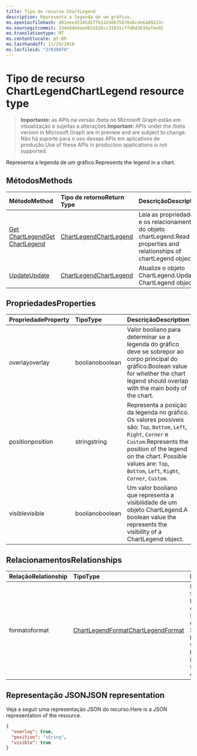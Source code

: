 ```yaml
---
title: Tipo de recurso ChartLegend
description: Representa a legenda de um gráfico.
ms.openlocfilehash: d01eee45245d17fb142ddb75b70a6cde6a89213c
ms.sourcegitcommit: 334e84b4aed63162bcc31831cffd6d363dafee02
ms.translationtype: MT
ms.contentlocale: pt-BR
ms.lasthandoff: 11/29/2018
ms.locfileid: "27039878"
---
```

# <a name="chartlegend-resource-type"></a><span data-ttu-id="051cf-103">Tipo de recurso ChartLegend</span><span class="sxs-lookup"><span data-stu-id="051cf-103">ChartLegend resource type</span></span>

> <span data-ttu-id="051cf-104">**Importante:** as APIs na versão /beta no Microsoft Graph estão em visualização e sujeitas a alterações.</span><span class="sxs-lookup"><span data-stu-id="051cf-104">**Important:** APIs under the /beta version in Microsoft Graph are in preview and are subject to change.</span></span> <span data-ttu-id="051cf-105">Não há suporte para o uso dessas APIs em aplicativos de produção.</span><span class="sxs-lookup"><span data-stu-id="051cf-105">Use of these APIs in production applications is not supported.</span></span>

<span data-ttu-id="051cf-106">Representa a legenda de um gráfico.</span><span class="sxs-lookup"><span data-stu-id="051cf-106">Represents the legend in a chart.</span></span>


## <a name="methods"></a><span data-ttu-id="051cf-107">Métodos</span><span class="sxs-lookup"><span data-stu-id="051cf-107">Methods</span></span>

| <span data-ttu-id="051cf-108">Método</span><span class="sxs-lookup"><span data-stu-id="051cf-108">Method</span></span>           | <span data-ttu-id="051cf-109">Tipo de retorno</span><span class="sxs-lookup"><span data-stu-id="051cf-109">Return Type</span></span>    |<span data-ttu-id="051cf-110">Descrição</span><span class="sxs-lookup"><span data-stu-id="051cf-110">Description</span></span>|
|:---------------|:--------|:----------|
|[<span data-ttu-id="051cf-111">Get ChartLegend</span><span class="sxs-lookup"><span data-stu-id="051cf-111">Get ChartLegend</span></span>](../api/chartlegend-get.md) | [<span data-ttu-id="051cf-112">ChartLegend</span><span class="sxs-lookup"><span data-stu-id="051cf-112">ChartLegend</span></span>](chartlegend.md) |<span data-ttu-id="051cf-113">Leia as propriedades e os relacionamentos do objeto chartLegend.</span><span class="sxs-lookup"><span data-stu-id="051cf-113">Read properties and relationships of chartLegend object.</span></span>|
|[<span data-ttu-id="051cf-114">Update</span><span class="sxs-lookup"><span data-stu-id="051cf-114">Update</span></span>](../api/chartlegend-update.md) | [<span data-ttu-id="051cf-115">ChartLegend</span><span class="sxs-lookup"><span data-stu-id="051cf-115">ChartLegend</span></span>](chartlegend.md) |<span data-ttu-id="051cf-116">Atualize o objeto ChartLegend.</span><span class="sxs-lookup"><span data-stu-id="051cf-116">Update ChartLegend object.</span></span> |

## <a name="properties"></a><span data-ttu-id="051cf-117">Propriedades</span><span class="sxs-lookup"><span data-stu-id="051cf-117">Properties</span></span>
| <span data-ttu-id="051cf-118">Propriedade</span><span class="sxs-lookup"><span data-stu-id="051cf-118">Property</span></span>     | <span data-ttu-id="051cf-119">Tipo</span><span class="sxs-lookup"><span data-stu-id="051cf-119">Type</span></span>   |<span data-ttu-id="051cf-120">Descrição</span><span class="sxs-lookup"><span data-stu-id="051cf-120">Description</span></span>|
|:---------------|:--------|:----------|
|<span data-ttu-id="051cf-121">overlay</span><span class="sxs-lookup"><span data-stu-id="051cf-121">overlay</span></span>|<span data-ttu-id="051cf-122">booliano</span><span class="sxs-lookup"><span data-stu-id="051cf-122">boolean</span></span>|<span data-ttu-id="051cf-123">Valor booliano para determinar se a legenda do gráfico deve se sobrepor ao corpo principal do gráfico.</span><span class="sxs-lookup"><span data-stu-id="051cf-123">Boolean value for whether the chart legend should overlap with the main body of the chart.</span></span>|
|<span data-ttu-id="051cf-124">position</span><span class="sxs-lookup"><span data-stu-id="051cf-124">position</span></span>|<span data-ttu-id="051cf-125">string</span><span class="sxs-lookup"><span data-stu-id="051cf-125">string</span></span>|<span data-ttu-id="051cf-p102">Representa a posição da legenda no gráfico. Os valores possíveis são: `Top`, `Bottom`, `Left`, `Right`, `Corner` e `Custom`.</span><span class="sxs-lookup"><span data-stu-id="051cf-p102">Represents the position of the legend on the chart. Possible values are: `Top`, `Bottom`, `Left`, `Right`, `Corner`, `Custom`.</span></span>|
|<span data-ttu-id="051cf-128">visible</span><span class="sxs-lookup"><span data-stu-id="051cf-128">visible</span></span>|<span data-ttu-id="051cf-129">booliano</span><span class="sxs-lookup"><span data-stu-id="051cf-129">boolean</span></span>|<span data-ttu-id="051cf-130">Um valor booliano que representa a visibilidade de um objeto ChartLegend.</span><span class="sxs-lookup"><span data-stu-id="051cf-130">A boolean value the represents the visibility of a ChartLegend object.</span></span>|

## <a name="relationships"></a><span data-ttu-id="051cf-131">Relacionamentos</span><span class="sxs-lookup"><span data-stu-id="051cf-131">Relationships</span></span>
| <span data-ttu-id="051cf-132">Relação</span><span class="sxs-lookup"><span data-stu-id="051cf-132">Relationship</span></span> | <span data-ttu-id="051cf-133">Tipo</span><span class="sxs-lookup"><span data-stu-id="051cf-133">Type</span></span>   |<span data-ttu-id="051cf-134">Descrição</span><span class="sxs-lookup"><span data-stu-id="051cf-134">Description</span></span>|
|:---------------|:--------|:----------|
|<span data-ttu-id="051cf-135">formato</span><span class="sxs-lookup"><span data-stu-id="051cf-135">format</span></span>|[<span data-ttu-id="051cf-136">ChartLegendFormat</span><span class="sxs-lookup"><span data-stu-id="051cf-136">ChartLegendFormat</span></span>](chartlegendformat.md)|<span data-ttu-id="051cf-p103">Representa a formatação de uma legenda de gráfico, que inclui a formatação de fonte e de preenchimento. Somente leitura.</span><span class="sxs-lookup"><span data-stu-id="051cf-p103">Represents the formatting of a chart legend, which includes fill and font formatting. Read-only.</span></span>|

## <a name="json-representation"></a><span data-ttu-id="051cf-139">Representação JSON</span><span class="sxs-lookup"><span data-stu-id="051cf-139">JSON representation</span></span>

<span data-ttu-id="051cf-140">Veja a seguir uma representação JSON do recurso.</span><span class="sxs-lookup"><span data-stu-id="051cf-140">Here is a JSON representation of the resource.</span></span>

<!-- {
  "blockType": "resource",
  "optionalProperties": [

  ],
  "@odata.type": "microsoft.graph.chartLegend"
}-->

```json
{
  "overlay": true,
  "position": "string",
  "visible": true
}

```

<!-- uuid: 8fcb5dbc-d5aa-4681-8e31-b001d5168d79
2015-10-25 14:57:30 UTC -->
<!-- {
  "type": "#page.annotation",
  "description": "ChartLegend resource",
  "keywords": "",
  "section": "documentation",
  "tocPath": ""
}-->